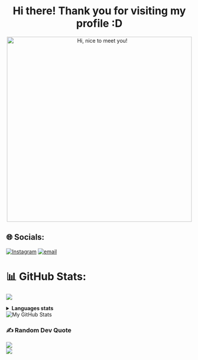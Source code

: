 <h1 align="center">Hi there! Thank you for visiting my profile :D</h1>


<p align="center">
  <img src="https://media0.giphy.com/media/v1.Y2lkPTc5MGI3NjExMmE2MHZsd3puZWg5bXA0anQ4eTEyaTI1Zms1Nm13Y2VwenQzdmQxMCZlcD12MV9pbnRlcm5hbF9naWZfYnlfaWQmY3Q9Zw/UJ5I7921pAOEU/giphy.gif" width=500px title="Hi, nice to meet you!">
</p>





## 🌐 Socials:
[![Instagram](https://img.shields.io/badge/Instagram-%23E4405F.svg?logo=Instagram&logoColor=white)](https://instagram.com/zeldizx) [![email](https://img.shields.io/badge/Email-D14836?logo=gmail&logoColor=white)](mailto:pouaoffcial@gmail.com) 




</p>
<!-- Other Tools
  <img src="https://cdn.jsdelivr.net/gh/devicons/devicon@latest/icons/git/git-original.svg" width="50px" title="git">
  <img alt="node" src="https://media.giphy.com/media/kdFc8fubgS31b8DsVu/giphy.gif" width="100" title="node">
  <img alt="github" src="https://i.giphy.com/media/KzJkzjggfGN5Py6nkT/200.webp" width="100" title="github">
  <img alt="VSCode" src="https://i.giphy.com/media/IdyAQJVN2kVPNUrojM/200.webp" width="100" title="vscode">
  <img alt="sublime" src="https://media.giphy.com/media/jnDKffgCfGYOp6cMTK/giphy.gif" width="100" title="sublime">
  <img src="https://cdn.jsdelivr.net/gh/devicons/devicon@latest/icons/java/java-original.svg" width="50px" title="java">
  <img src="https://cdn.jsdelivr.net/gh/devicons/devicon@latest/icons/npm/npm-original-wordmark.svg" width="50px" title="npm">
  <img src="https://cdn.jsdelivr.net/gh/devicons/devicon@latest/icons/bootstrap/bootstrap-plain.svg" width="50px" title="bootstrap">
  <img src="https://cdn.jsdelivr.net/gh/devicons/devicon@latest/icons/r/r-original.svg" width="50px" title="r">
  <img src="https://cdn.jsdelivr.net/gh/devicons/devicon@latest/icons/mongodb/mongodb-original.svg" width="50px" title="mongodb">
  <img src="https://cdn.jsdelivr.net/npm/devicons@1.8.0/!SVG/ruby.svg" width="50px" title="ruby">
  <img src="https://cdn.jsdelivr.net/gh/devicons/devicon@latest/icons/googlecloud/googlecloud-original.svg" width="50px" title="google cloud">
-->


# 📊 GitHub Stats:
![](https://github-readme-stats.vercel.app/api?username=e3dw1n&theme=dark&hide_border=false&include_all_commits=true&count_private=true)<br/>

<details>
  <summary><b>Languages stats</b></summary>
  <br/>
  <picture align="left">
    <source media="(prefers-color-scheme: dark)" srcset="https://github-profile-summary-cards.vercel.app/api/cards/repos-per-language?username=e3dw1n&theme=dark">
    <source media="(prefers-color-scheme: light)"srcset="https://github-profile-summary-cards.vercel.app/api/cards/repos-per-language?username=e3dw1n&theme=nord_bright">
    <img alt="Repos per language" src="https://github-profile-summary-cards.vercel.app/api/cards/repos-per-language?username=rabarbra&theme=dark">
  </picture>
  <picture align="right">
    <source media="(prefers-color-scheme: dark)" srcset="https://github-profile-summary-cards.vercel.app/api/cards/most-commit-language?username=e3dw1n&theme=dark">
    <source media="(prefers-color-scheme: light)"srcset="https://github-profile-summary-cards.vercel.app/api/cards/most-commit-language?username=e3dw1n&theme=bright">
    <img alt="Most commit languages" src="https://github-profile-summary-cards.vercel.app/api/cards/most-commit-language?username=e3dw1n&theme=dark">
  </picture>
</details>

<picture align="center">
  <source media="(prefers-color-scheme: dark)" srcset="https://github-profile-summary-cards.vercel.app/api/cards/profile-details?username=e3dw1n&theme=dark">
  <source media="(prefers-color-scheme: light)"srcset="https://github-profile-summary-cards.vercel.app/api/cards/profile-details?username=e3dw1n&theme=nord_bright">
  <img alt="My GitHub Stats" src="https://github-profile-summary-cards.vercel.app/api/cards/profile-details?username=rabarbra&theme=dark">
</picture>

### ✍️ Random Dev Quote
![](https://quotes-github-readme.vercel.app/api?type=horizontal&theme=dark)
<br>
<img src="https://user-images.githubusercontent.com/73097560/115834477-dbab4500-a447-11eb-908a-139a6edaec5c.gif">


